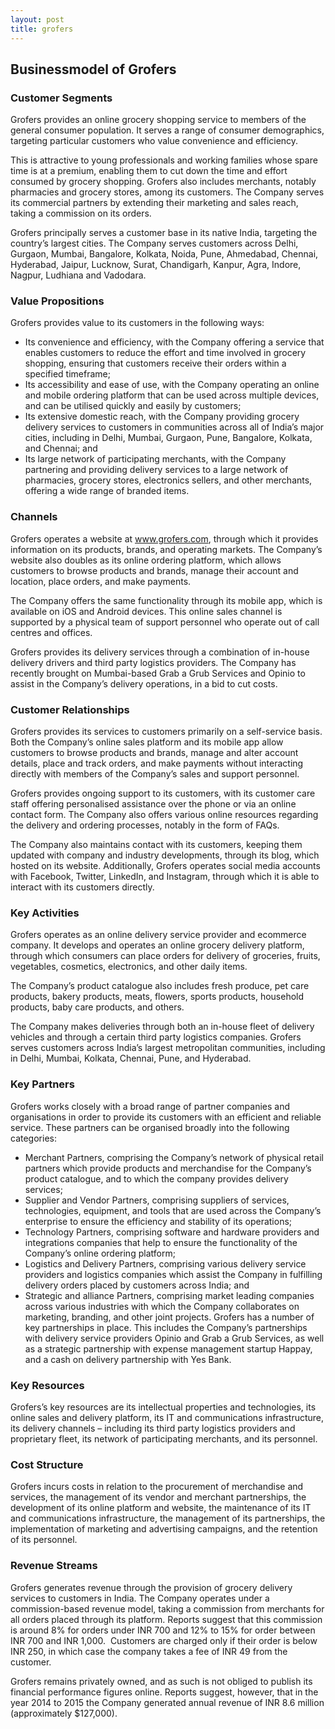 ```yaml
---
layout: post
title: grofers
---
```


Businessmodel of Grofers
-------------------------

### Customer Segments

Grofers provides an online grocery shopping service to members of the general consumer population. It serves a range of consumer demographics, targeting particular customers who value convenience and efficiency.

This is attractive to young professionals and working families whose spare time is at a premium, enabling them to cut down the time and effort consumed by grocery shopping. Grofers also includes merchants, notably pharmacies and grocery stores, among its customers. The Company serves its commercial partners by extending their marketing and sales reach, taking a commission on its orders.

Grofers principally serves a customer base in its native India, targeting the country’s largest cities. The Company serves customers across Delhi, Gurgaon, Mumbai, Bangalore, Kolkata, Noida, Pune, Ahmedabad, Chennai, Hyderabad, Jaipur, Lucknow, Surat, Chandigarh, Kanpur, Agra, Indore, Nagpur, Ludhiana and Vadodara.

### Value Propositions

Grofers provides value to its customers in the following ways:

 * Its convenience and efficiency, with the Company offering a service that enables customers to reduce the effort and time involved in grocery shopping, ensuring that customers receive their orders within a specified timeframe;
* Its accessibility and ease of use, with the Company operating an online and mobile ordering platform that can be used across multiple devices, and can be utilised quickly and easily by customers;
* Its extensive domestic reach, with the Company providing grocery delivery services to customers in communities across all of India’s major cities, including in Delhi, Mumbai, Gurgaon, Pune, Bangalore, Kolkata, and Chennai; and
* Its large network of participating merchants, with the Company partnering and providing delivery services to a large network of pharmacies, grocery stores, electronics sellers, and other merchants, offering a wide range of branded items.
 ### Channels

Grofers operates a website at www.grofers.com, through which it provides information on its products, brands, and operating markets. The Company’s website also doubles as its online ordering platform, which allows customers to browse products and brands, manage their account and location, place orders, and make payments.

The Company offers the same functionality through its mobile app, which is available on iOS and Android devices. This online sales channel is supported by a physical team of support personnel who operate out of call centres and offices.

Grofers provides its delivery services through a combination of in-house delivery drivers and third party logistics providers. The Company has recently brought on Mumbai-based Grab a Grub Services and Opinio to assist in the Company’s delivery operations, in a bid to cut costs.

### Customer Relationships

Grofers provides its services to customers primarily on a self-service basis. Both the Company’s online sales platform and its mobile app allow customers to browse products and brands, manage and alter account details, place and track orders, and make payments without interacting directly with members of the Company’s sales and support personnel.

Grofers provides ongoing support to its customers, with its customer care staff offering personalised assistance over the phone or via an online contact form. The Company also offers various online resources regarding the delivery and ordering processes, notably in the form of FAQs.

The Company also maintains contact with its customers, keeping them updated with company and industry developments, through its blog, which hosted on its website. Additionally, Grofers operates social media accounts with Facebook, Twitter, LinkedIn, and Instagram, through which it is able to interact with its customers directly.

### Key Activities

Grofers operates as an online delivery service provider and ecommerce company. It develops and operates an online grocery delivery platform, through which consumers can place orders for delivery of groceries, fruits, vegetables, cosmetics, electronics, and other daily items.

The Company’s product catalogue also includes fresh produce, pet care products, bakery products, meats, flowers, sports products, household products, baby care products, and others.

The Company makes deliveries through both an in-house fleet of delivery vehicles and through a certain third party logistics companies. Grofers serves customers across India’s largest metropolitan communities, including in Delhi, Mumbai, Kolkata, Chennai, Pune, and Hyderabad.

### Key Partners

Grofers works closely with a broad range of partner companies and organisations in order to provide its customers with an efficient and reliable service. These partners can be organised broadly into the following categories:

 * Merchant Partners, comprising the Company’s network of physical retail partners which provide products and merchandise for the Company’s product catalogue, and to which the company provides delivery services;
* Supplier and Vendor Partners, comprising suppliers of services, technologies, equipment, and tools that are used across the Company’s enterprise to ensure the efficiency and stability of its operations;
* Technology Partners, comprising software and hardware providers and integrations companies that help to ensure the functionality of the Company’s online ordering platform;
* Logistics and Delivery Partners, comprising various delivery service providers and logistics companies which assist the Company in fulfilling delivery orders placed by customers across India; and
* Strategic and alliance Partners, comprising market leading companies across various industries with which the Company collaborates on marketing, branding, and other joint projects.
 Grofers has a number of key partnerships in place. This includes the Company’s partnerships with delivery service providers Opinio and Grab a Grub Services, as well as a strategic partnership with expense management startup Happay, and a cash on delivery partnership with Yes Bank.

### Key Resources

Grofers’s key resources are its intellectual properties and technologies, its online sales and delivery platform, its IT and communications infrastructure, its delivery channels – including its third party logistics providers and proprietary fleet, its network of participating merchants, and its personnel.

### Cost Structure

Grofers incurs costs in relation to the procurement of merchandise and services, the management of its vendor and merchant partnerships, the development of its online platform and website, the maintenance of its IT and communications infrastructure, the management of its partnerships, the implementation of marketing and advertising campaigns, and the retention of its personnel.

### Revenue Streams

Grofers generates revenue through the provision of grocery delivery services to customers in India. The Company operates under a commission-based revenue model, taking a commission from merchants for all orders placed through its platform. Reports suggest that this commission is around 8% for orders under INR 700 and 12% to 15% for order between INR 700 and INR 1,000.  Customers are charged only if their order is below INR 250, in which case the company takes a fee of INR 49 from the customer.

Grofers remains privately owned, and as such is not obliged to publish its financial performance figures online. Reports suggest, however, that in the year 2014 to 2015 the Company generated annual revenue of INR 8.6 million (approximately $127,000).
